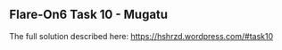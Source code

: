 ## Flare-On6 Task 10 - Mugatu 
The full solution described here: https://hshrzd.wordpress.com/#task10
